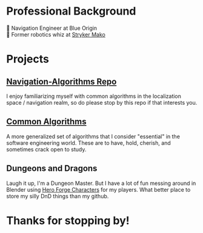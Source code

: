 <!-- The Professional Stuff -->

# Professional Background #

🚀 Navigation Engineer at Blue Origin<br/>
🦾 Former robotics whiz at [Stryker Mako](https://www.stryker.com/us/en/portfolios/orthopaedics/joint-replacement/mako-robotic-arm-assisted-surgery.html)<br/>

<!-- The Semi Professional Stuff -->

# Projects #

## [Navigation-Algorithms Repo](https://github.com/tcmilleriii/Navigation-Algorithms) ##
I enjoy familiarizing myself with common algorithms in the localization space / navigation realm, so do please stop by this repo if that interests you.<br/>

## [Common Algorithms](https://github.com/tcmilleriii/Common-Software-Algos) ##
A more generalized set of algorithms that I consider "essential" in the software engineering world. These are to have, hold, cherish, and sometimes crack open to study.

## Dungeons and Dragons ##
Laugh it up, I'm a Dungeon Master. But I have a lot of fun messing around in Blender using [Hero Forge Characters](https://www.heroforge.com/) for my players. What better place to store my silly DnD things than my github. 

<!-- The Bits About Me -->

# Thanks for stopping by! #
